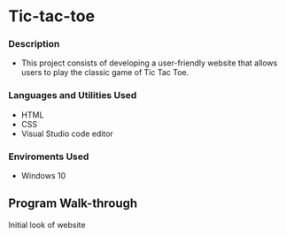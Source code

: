 # Tic-tac-toe
### Description
- This project consists of developing a user-friendly website that allows users to play the classic game of Tic Tac Toe. 

### Languages and Utilities Used
- HTML
- CSS
- Visual Studio code editor
### Enviroments Used
- Windows 10
## Program Walk-through
Initial look of website 
